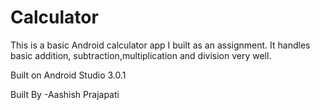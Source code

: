 # Calculator

This is a basic Android calculator app I built as an assignment. 
It handles basic addition, subtraction,multiplication and division very well.

Built on
Android Studio 3.0.1

Built By 
-Aashish Prajapati

